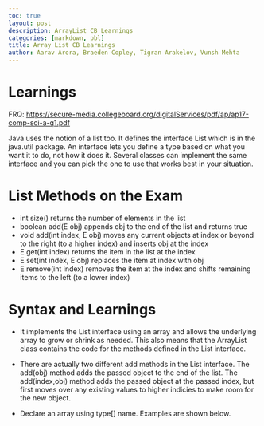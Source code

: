 ```yaml
---
toc: true
layout: post
description: ArrayList CB Learnings
categories: [markdown, pbl]
title: Array List CB Learnings
author: Aarav Arora, Braeden Copley, Tigran Arakelov, Vunsh Mehta
---
```


# Learnings #
FRQ: https://secure-media.collegeboard.org/digitalServices/pdf/ap/ap17-comp-sci-a-q1.pdf

Java uses the notion of a list too. It defines the interface List which is in the java.util package. An interface lets you define a type based on what you want it to do, not how it does it. Several classes can implement the same interface and you can pick the one to use that works best in your situation.

# List Methods on the Exam #

- int size() returns the number of elements in the list
- boolean add(E obj) appends obj to the end of the list and returns true
- void add(int index, E obj) moves any current objects at index or beyond to the right (to a higher index) and inserts obj at the index
- E get(int index) returns the item in the list at the index
- E set(int index, E obj) replaces the item at index with obj
- E remove(int index) removes the item at the index and shifts remaining items to the left (to a lower index)

# Syntax and Learnings #

- It implements the List interface using an array and allows the underlying array to grow or shrink as needed. This also means that the ArrayList class contains the code for the methods defined in the List interface.

- There are actually two different add methods in the List interface. The add(obj) method adds the passed object to the end of the list. The add(index,obj) method adds the passed object at the passed index, but first moves over any existing values to higher indicies to make room for the new object.

- Declare an array using type[] name. Examples are shown below.

